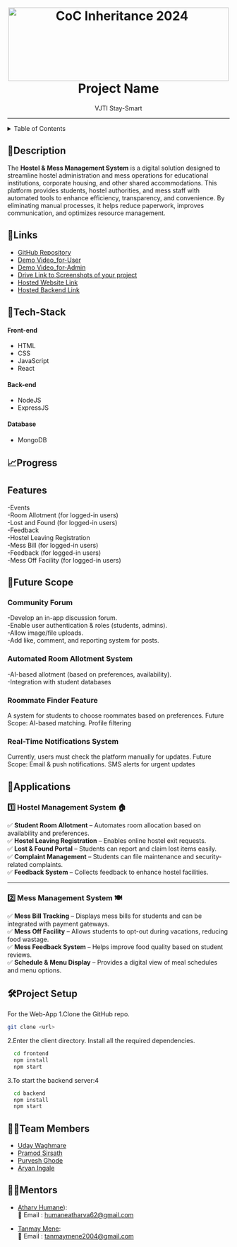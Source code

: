 <h1 align="center">
  <a href="https://github.com/CommunityOfCoders/Inheritance-2024">
    <img src="./Untitled.png" alt="CoC Inheritance 2024" width="500" height="166">
  </a>
  <br>
 Project Name
</h1>

<div align="center">
   VJTI Stay-Smart
</div>
<hr>

<details>
<summary>Table of Contents</summary>

- [Description](#description)
- [Links](#links)
- [Tech Stack](#tech-stack)
- [Progress](#progress)
- [Future Scope](#future-scope)
- [Applications](#applications)
- [Project Setup](#project-setup)
- [Usage](#usage)
- [Team Members](#team-members)
- [Mentors](#mentors)
- [Screenshots](#screenshots)

</details>

## 📝Description
The **Hostel & Mess Management System** is a digital solution designed to streamline
hostel administration and mess operations for educational institutions, 
corporate housing, and other shared accommodations. This platform provides students, hostel authorities,
and mess staff with automated tools to enhance efficiency, transparency, and convenience.
By eliminating manual processes, it helps reduce paperwork, improves communication, and optimizes resource management.




## 🔗Links

- [GitHub Repository](https://github.com/waghmareuday/StaySmart_VJTI)
- [Demo Video_for-User](https://drive.google.com/file/d/1u17jDQ16URHSm7lTpBDlg42Um6oJeuI1/view?usp=drive_link )
- [Demo Video_for-Admin](https://drive.google.com/file/d/1lTuoHClvdSmNsOI3jYhNolhHvfxtFCTa/view?usp=sharing)
- [Drive Link to Screenshots of your project](https://drive.google.com/drive/folders/1ETssaVNA6a1OKmns7sgb9OclRORbQP1R?usp=drive_link)
- [Hosted Website Link](https://vjtistaysmart.netlify.app/)
- [Hosted Backend Link](https://backend-eight-liart.vercel.app/)



## 🤖Tech-Stack


#### Front-end
- HTML
- CSS
- JavaScript
- React
  

#### Back-end
- NodeJS
- ExpressJS
  

#### Database
- MongoDB
  

## 📈Progress
<h2>Features</h2>
-Events<br>
-Room Allotment (for logged-in users)<br>
-Lost and Found (for logged-in users)<br>
-Feedback<br>
-Hostel Leaving Registration<br>
-Mess Bill (for logged-in users)<br>
-Feedback (for logged-in users)<br>
-Mess Off Facility (for logged-in users)<br>

## 🔮Future Scope
<h3>Community Forum</h3> 
-Develop an in-app discussion forum.<br>
-Enable user authentication & roles (students, admins).<br>
-Allow image/file uploads.<br>
-Add like, comment, and reporting system for posts.<br>

<h3>Automated Room Allotment System</h3>
-AI-based allotment (based on preferences, availability).<br>
-Integration with student databases<br>

<h3> Roommate Finder Feature</h3>
A system for students to choose roommates based on preferences.
Future Scope:
AI-based matching.
Profile filtering

<h3>Real-Time Notifications System</h3>
Currently, users must check the platform manually for updates.
Future Scope:
Email & push notifications.
SMS alerts for urgent updates

## 💸Applications

### 1️⃣ **Hostel Management System** 🏠  
✅ **Student Room Allotment** – Automates room allocation based on availability and preferences.  
✅ **Hostel Leaving Registration** – Enables online hostel exit requests.  
✅ **Lost & Found Portal** – Students can report and claim lost items easily.  
✅ **Complaint Management** – Students can file maintenance and security-related complaints.  
✅ **Feedback System** – Collects feedback to enhance hostel facilities.  

---

### 2️⃣ **Mess Management System** 🍽  
✅ **Mess Bill Tracking** – Displays mess bills for students and can be integrated with payment gateways.  
✅ **Mess Off Facility** – Allows students to opt-out during vacations, reducing food wastage.  
✅ **Mess Feedback System** – Helps improve food quality based on student reviews.  
✅ **Schedule & Menu Display** – Provides a digital view of meal schedules and menu options.  

## 🛠Project Setup

For the Web-App 1.Clone the GitHub repo.
```bash
git clone <url>
```
2.Enter the client directory. Install all the required dependencies.
```bash
  cd frontend
  npm install
  npm start
```

3.To start the backend server:4
```bash
  cd backend
  npm install
  npm start
```

## 👨‍💻Team Members

- [Uday Waghmare ](http://github.com/waghmareuday)
- [Pramod Sirsath ](https://github.com/pramodsirsath)
- [Purvesh Ghode ](https://github.com/ftpurvesh)
- [Aryan Ingale](https://github.com/vidarya)

## 👨‍🏫Mentors

- [Atharv Humane](https://github.com/Atxxrvx)):<br>
  📧 Email : humaneatharva62@gmail.com
  
- [Tanmay Mene](https://github.com/tanmaymene21):<br>
  📧 Email : tanmaymene2004@gmail.com